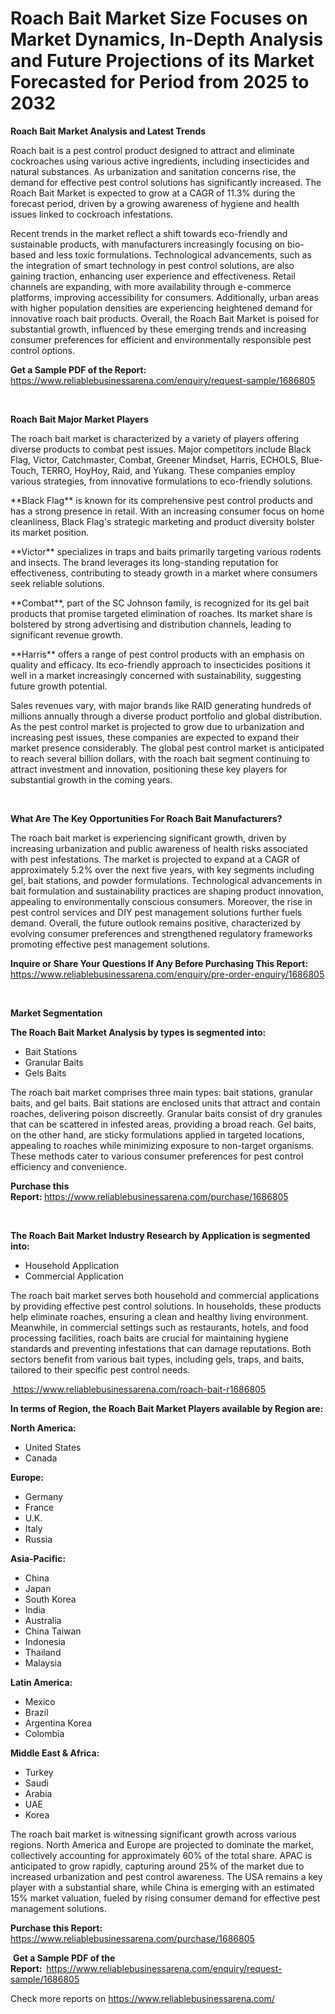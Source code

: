 <p><h1>Roach Bait Market Size Focuses on Market Dynamics, In-Depth Analysis and Future Projections of its Market Forecasted for Period from 2025 to 2032</h1></p><p><strong>Roach Bait Market Analysis and Latest Trends</strong></p>
<p><p>Roach bait is a pest control product designed to attract and eliminate cockroaches using various active ingredients, including insecticides and natural substances. As urbanization and sanitation concerns rise, the demand for effective pest control solutions has significantly increased. The Roach Bait Market is expected to grow at a CAGR of 11.3% during the forecast period, driven by a growing awareness of hygiene and health issues linked to cockroach infestations.</p><p>Recent trends in the market reflect a shift towards eco-friendly and sustainable products, with manufacturers increasingly focusing on bio-based and less toxic formulations. Technological advancements, such as the integration of smart technology in pest control solutions, are also gaining traction, enhancing user experience and effectiveness. Retail channels are expanding, with more availability through e-commerce platforms, improving accessibility for consumers. Additionally, urban areas with higher population densities are experiencing heightened demand for innovative roach bait products. Overall, the Roach Bait Market is poised for substantial growth, influenced by these emerging trends and increasing consumer preferences for efficient and environmentally responsible pest control options.</p></p>
<p><strong>Get a Sample PDF of the Report:&nbsp;</strong> <a href="https://www.reliablebusinessarena.com/enquiry/request-sample/1686805?utm_campaign=2114&utm_medium=2&utm_source=Github&utm_content=ia&utm_term=05022025&utm_id=roach-bait">https://www.reliablebusinessarena.com/enquiry/request-sample/1686805</a></p>
<p>&nbsp;</p>
<p><strong>Roach Bait Major Market Players</strong></p>
<p><p>The roach bait market is characterized by a variety of players offering diverse products to combat pest issues. Major competitors include Black Flag, Victor, Catchmaster, Combat, Greener Mindset, Harris, ECHOLS, Blue-Touch, TERRO, HoyHoy, Raid, and Yukang. These companies employ various strategies, from innovative formulations to eco-friendly solutions.</p><p>**Black Flag** is known for its comprehensive pest control products and has a strong presence in retail. With an increasing consumer focus on home cleanliness, Black Flag's strategic marketing and product diversity bolster its market position.</p><p>**Victor** specializes in traps and baits primarily targeting various rodents and insects. The brand leverages its long-standing reputation for effectiveness, contributing to steady growth in a market where consumers seek reliable solutions.</p><p>**Combat**, part of the SC Johnson family, is recognized for its gel bait products that promise targeted elimination of roaches. Its market share is bolstered by strong advertising and distribution channels, leading to significant revenue growth.</p><p>**Harris** offers a range of pest control products with an emphasis on quality and efficacy. Its eco-friendly approach to insecticides positions it well in a market increasingly concerned with sustainability, suggesting future growth potential.</p><p>Sales revenues vary, with major brands like RAID generating hundreds of millions annually through a diverse product portfolio and global distribution. As the pest control market is projected to grow due to urbanization and increasing pest issues, these companies are expected to expand their market presence considerably. The global pest control market is anticipated to reach several billion dollars, with the roach bait segment continuing to attract investment and innovation, positioning these key players for substantial growth in the coming years.</p></p>
<p>&nbsp;</p>
<p><strong>What Are The Key Opportunities For Roach Bait Manufacturers?</strong></p>
<p><p>The roach bait market is experiencing significant growth, driven by increasing urbanization and public awareness of health risks associated with pest infestations. The market is projected to expand at a CAGR of approximately 5.2% over the next five years, with key segments including gel, bait stations, and powder formulations. Technological advancements in bait formulation and sustainability practices are shaping product innovation, appealing to environmentally conscious consumers. Moreover, the rise in pest control services and DIY pest management solutions further fuels demand. Overall, the future outlook remains positive, characterized by evolving consumer preferences and strengthened regulatory frameworks promoting effective pest management solutions.</p></p>
<p><strong>Inquire or Share Your Questions If Any Before Purchasing This Report:</strong> <a href="https://www.reliablebusinessarena.com/enquiry/pre-order-enquiry/1686805?utm_campaign=2114&utm_medium=2&utm_source=Github&utm_content=ia&utm_term=05022025&utm_id=roach-bait">https://www.reliablebusinessarena.com/enquiry/pre-order-enquiry/1686805</a></p>
<p>&nbsp;</p>
<p><strong>Market Segmentation</strong></p>
<p><strong>The Roach Bait Market Analysis by types is segmented into:</strong></p>
<p><ul><li>Bait Stations</li><li>Granular Baits</li><li>Gels Baits</li></ul></p>
<p><p>The roach bait market comprises three main types: bait stations, granular baits, and gel baits. Bait stations are enclosed units that attract and contain roaches, delivering poison discreetly. Granular baits consist of dry granules that can be scattered in infested areas, providing a broad reach. Gel baits, on the other hand, are sticky formulations applied in targeted locations, appealing to roaches while minimizing exposure to non-target organisms. These methods cater to various consumer preferences for pest control efficiency and convenience.</p></p>
<p><strong>Purchase this Report:&nbsp;</strong><a href="https://www.reliablebusinessarena.com/purchase/1686805?utm_campaign=2114&utm_medium=2&utm_source=Github&utm_content=ia&utm_term=05022025&utm_id=roach-bait">https://www.reliablebusinessarena.com/purchase/1686805</a></p>
<p>&nbsp;</p>
<p><strong>The Roach Bait Market Industry Research by Application is segmented into:</strong></p>
<p><ul><li>Household Application</li><li>Commercial Application</li></ul></p>
<p><p>The roach bait market serves both household and commercial applications by providing effective pest control solutions. In households, these products help eliminate roaches, ensuring a clean and healthy living environment. Meanwhile, in commercial settings such as restaurants, hotels, and food processing facilities, roach baits are crucial for maintaining hygiene standards and preventing infestations that can damage reputations. Both sectors benefit from various bait types, including gels, traps, and baits, tailored to their specific pest control needs.</p></p>
<p><a href="https://www.reliablebusinessarena.com/roach-bait-r1686805?utm_campaign=2114&utm_medium=2&utm_source=Github&utm_content=ia&utm_term=05022025&utm_id=roach-bait">&nbsp;https://www.reliablebusinessarena.com/roach-bait-r1686805</a></p>
<p><strong>In terms of Region, the Roach Bait Market Players available by Region are:</strong></p>
<p>
    <p> <strong> North America: </strong>
        <ul>
            <li>United States</li>
            <li>Canada</li>
        </ul>
        </p> 
    <p> <strong> Europe: </strong>
        <ul>
            <li>Germany</li>
            <li>France</li>
            <li>U.K.</li>
            <li>Italy</li>
            <li>Russia</li>
        </ul>
        </p> 
    <p> <strong> Asia-Pacific: </strong>
        <ul>
            <li>China</li>
            <li>Japan</li>
            <li>South Korea</li>
            <li>India</li>
            <li>Australia</li>
            <li>China Taiwan</li>
            <li>Indonesia</li>
            <li>Thailand</li>
            <li>Malaysia</li>
        </ul>
        </p> 
    <p> <strong> Latin America: </strong>
        <ul>
            <li>Mexico</li>
            <li>Brazil</li>
            <li>Argentina Korea</li>
            <li>Colombia</li>
        </ul>
        </p> 
    <p> <strong> Middle East & Africa: </strong>
        <ul>
            <li>Turkey</li>
            <li>Saudi</li>
            <li>Arabia</li>
            <li>UAE</li>
            <li>Korea</li>
        </ul>
    </p>
    </p>
<p><p>The roach bait market is witnessing significant growth across various regions. North America and Europe are projected to dominate the market, collectively accounting for approximately 60% of the total share. APAC is anticipated to grow rapidly, capturing around 25% of the market due to increased urbanization and pest control awareness. The USA remains a key player with a substantial share, while China is emerging with an estimated 15% market valuation, fueled by rising consumer demand for effective pest management solutions.</p></p>
<p><strong>Purchase this Report: </strong><a href="https://www.reliablebusinessarena.com/purchase/1686805?utm_campaign=2114&utm_medium=2&utm_source=Github&utm_content=ia&utm_term=05022025&utm_id=roach-bait">https://www.reliablebusinessarena.com/purchase/1686805</a></p>
<p>&nbsp;<strong>Get a Sample PDF of the Report:&nbsp;&nbsp;</strong><a href="https://www.reliablebusinessarena.com/enquiry/request-sample/1686805?utm_campaign=2114&utm_medium=2&utm_source=Github&utm_content=ia&utm_term=05022025&utm_id=roach-bait">https://www.reliablebusinessarena.com/enquiry/request-sample/1686805</a></p>
<p><strong></strong></p>
<p>Check more reports on <a href="https://www.reliablebusinessarena.com/?utm_campaign=2114&utm_medium=2&utm_source=Github&utm_content=ia&utm_term=05022025&utm_id=roach-bait">https://www.reliablebusinessarena.com/</a></p>